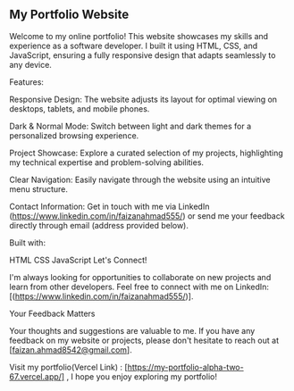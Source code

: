## My Portfolio Website

Welcome to my online portfolio! This website showcases my skills and experience as a software developer. I built it using HTML, CSS, and JavaScript, ensuring a fully responsive design that adapts seamlessly to any device.

Features:

Responsive Design: The website adjusts its layout for optimal viewing on desktops, tablets, and mobile phones.

Dark & Normal Mode: Switch between light and dark themes for a personalized browsing experience.

Project Showcase: Explore a curated selection of my projects, highlighting my technical expertise and problem-solving abilities.

Clear Navigation: Easily navigate through the website using an intuitive menu structure.

Contact Information: Get in touch with me via LinkedIn (https://www.linkedin.com/in/faizanahmad555/) or send me your feedback directly through email (address provided below).

Built with:

HTML
CSS
JavaScript
Let's Connect!

I'm always looking for opportunities to collaborate on new projects and learn from other developers. Feel free to connect with me on LinkedIn: [(https://www.linkedin.com/in/faizanahmad555/)].

Your Feedback Matters

Your thoughts and suggestions are valuable to me. If you have any feedback on my website or projects, please don't hesitate to reach out at [faizan.ahmad8542@gmail.com].

Visit my portfolio(Vercel Link) : [https://my-portfolio-alpha-two-67.vercel.app/] , I hope you enjoy exploring my portfolio!
